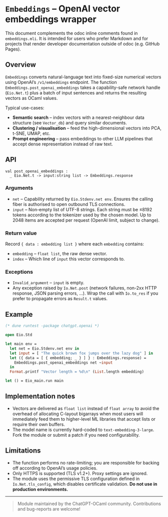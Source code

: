 # `Embeddings` – OpenAI vector embeddings wrapper

This document complements the odoc inline comments found in
`embeddings.mli`.  It is intended for users who prefer Markdown and for
projects that render developer documentation outside of odoc (e.g.
GitHub Pages).

## Overview

`Embeddings` converts natural-language text into fixed-size numerical
vectors using OpenAI’s `/v1/embeddings` endpoint.  The function
`Embeddings.post_openai_embeddings` takes a capability-safe network
handle (`Eio.Net.t`) plus a batch of input sentences and returns the
resulting vectors as OCaml values.

Typical use-cases:

* **Semantic search** – index vectors with a nearest-neighbour data
  structure (see `Vector_db`) and query similar documents.
* **Clustering / visualisation** – feed the high-dimensional vectors
  into PCA, t-SNE, UMAP, etc.
* **Prompt engineering** – pass embeddings to other LLM pipelines that
  accept dense representation instead of raw text.

## API

```
val post_openai_embeddings :
  _ Eio.Net.t -> input:string list -> Embeddings.response
```

### Arguments

* `net` – Capability returned by `Eio.Stdenv.net env`.  Ensures the
  calling fiber is authorised to open outbound TLS connections.
* `input` – Non-empty list of UTF-8 strings.  Each string must be ≤8192
  tokens according to the tokenizer used by the chosen model.  Up to
  2048 items are accepted per request (OpenAI limit, subject to
  change).

### Return value

Record `{ data : embedding list }` where each `embedding` contains:

* `embedding` – `float list`, the raw dense vector.
* `index` – Which line of `input` this vector corresponds to.

### Exceptions

* `Invalid_argument` – `input` is empty.
* Any exception raised by `Io.Net.post` (network failures, non-2xx HTTP
  response, JSON parsing errors, …).  Wrap the call with `Io.to_res`
  if you prefer to propagate errors as `Result.t` values.

## Example

```ocaml
(* dune runtest ‑package chatgpt.openai *)

open Eio.Std

let main env =
  let net = Eio.Stdenv.net env in
  let input = [ "The quick brown fox jumps over the lazy dog" ] in
  let ({ data = [ { embedding; _ } ] } : Embeddings.response) =
    Embeddings.post_openai_embeddings net ~input
  in
  Format.printf "Vector length = %d\n" (List.length embedding)

let () = Eio_main.run main
```

## Implementation notes

* Vectors are delivered as `float list` instead of `float array` to
  avoid the overhead of allocating C-layout bigarrays when most users
  will immediately feed them to higher-level ML libraries that accept
  lists or require their own buffers.
* The model name is currently hard-coded to
  `text-embedding-3-large`.  Fork the module or submit a patch if you
  need configurability.

## Limitations

* The function performs no rate-limiting; you are responsible for
  backing off according to OpenAI’s usage policies.
* Only HTTPS is supported (TLS v1.2+).  Proxy settings are ignored.
* The module uses the permissive TLS configuration defined in
  `Io.Net.tls_config`, which disables certificate validation.  **Do
  not use in production environments.**

---

> Module maintained by the ChatGPT-OCaml community.  Contributions and
> bug-reports are welcome!

